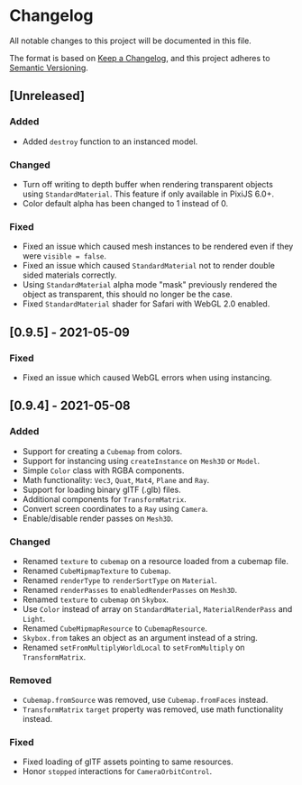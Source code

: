 # Changelog
All notable changes to this project will be documented in this file.

The format is based on [Keep a Changelog](https://keepachangelog.com/en/1.0.0/),
and this project adheres to [Semantic Versioning](https://semver.org/spec/v2.0.0.html).

## [Unreleased]
### Added
- Added `destroy` function to an instanced model.

### Changed
- Turn off writing to depth buffer when rendering transparent objects using `StandardMaterial`. This feature if only available in PixiJS 6.0+.
- Color default alpha has been changed to 1 instead of 0.

### Fixed
- Fixed an issue which caused mesh instances to be rendered even if they were `visible = false`.
- Fixed an issue which caused `StandardMaterial` not to render double sided materials correctly.
- Using `StandardMaterial` alpha mode "mask" previously rendered the object as transparent, this should no longer be the case.
- Fixed `StandardMaterial` shader for Safari with WebGL 2.0 enabled.

## [0.9.5] - 2021-05-09
### Fixed
- Fixed an issue which caused WebGL errors when using instancing.

## [0.9.4] - 2021-05-08
### Added
- Support for creating a `Cubemap` from colors.
- Support for instancing using `createInstance` on `Mesh3D` or `Model`.
- Simple `Color` class with RGBA components.
- Math functionality: `Vec3`, `Quat`, `Mat4`, `Plane` and `Ray`.
- Support for loading binary glTF (.glb) files.
- Additional components for `TransformMatrix`.
- Convert screen coordinates to a `Ray` using `Camera`.
- Enable/disable render passes on `Mesh3D`.

### Changed
- Renamed `texture` to `cubemap` on a resource loaded from a cubemap file.
- Renamed `CubeMipmapTexture` to `Cubemap`.
- Renamed `renderType` to `renderSortType` on `Material`.
- Renamed `renderPasses` to `enabledRenderPasses` on `Mesh3D`.
- Renamed `texture` to `cubemap` on `Skybox`.
- Use `Color` instead of array on `StandardMaterial`, `MaterialRenderPass` and `Light`.
- Renamed `CubeMipmapResource` to `CubemapResource`.
- `Skybox.from` takes an object as an argument instead of a string.
- Renamed `setFromMultiplyWorldLocal` to `setFromMultiply` on `TransformMatrix`.

### Removed
- `Cubemap.fromSource` was removed, use `Cubemap.fromFaces` instead.
- `TransformMatrix` `target` property was removed, use math functionality instead.

### Fixed
- Fixed loading of glTF assets pointing to same resources.
- Honor `stopped` interactions for `CameraOrbitControl`.